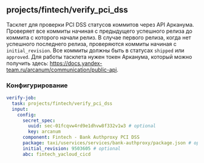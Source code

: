 ## projects/fintech/verify_pci_dss

Тасклет для проверки PCI DSS статусов коммитов через API Арканума.
Проверяет все коммиты начиная с предыдущего успешного релиза до коммита с которого начали релиз.
В случае первого релиза, когда нет успешного последнего релиза, проверяются коммиты начиная с `initial_revision`.
Все коммиты должны быть в статусах `shipped` или `approved`.
Для работы тасклета нужен токен Арканума, который можно получить здесь: https://docs.yandex-team.ru/arcanum/communication/public-api.

### Конфигурирование

```yaml
verify-job:
  task: projects/fintech/verify_pci_dss
  input:
    config:
      secret_spec:
        uuid: sec-01fcqvw4rd9e1dhvw8f332v1w3 # optional
        key: arcanum
      component: Fintech - Bank Authproxy PCI DSS
      package: taxi/uservices/services/bank-authproxy/package.json # optional
      initial_revision: 9503605 # optional
      abc: fintech_yacloud_cicd
```
